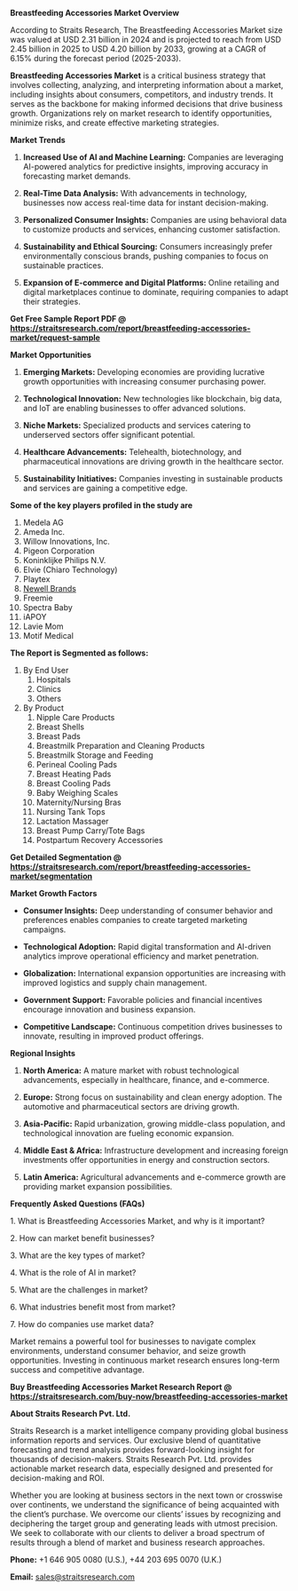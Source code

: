 <p><strong>Breastfeeding Accessories Market Overview</strong></p>
<p>According to Straits Research, The Breastfeeding Accessories Market size was valued at USD 2.31 billion in 2024 and is projected to reach from USD 2.45 billion in 2025 to USD 4.20 billion by 2033, growing at a CAGR of 6.15% during the forecast period (2025-2033).</p>
<p><strong>Breastfeeding Accessories Market</strong> is a critical business strategy that involves collecting, analyzing, and interpreting information about a market, including insights about consumers, competitors, and industry trends. It serves as the backbone for making informed decisions that drive business growth. Organizations rely on market research to identify opportunities, minimize risks, and create effective marketing strategies.</p>
<p><strong>Market Trends</strong></p>
<ol>
<li>
<p><strong>Increased Use of AI and Machine Learning:</strong> Companies are leveraging AI-powered analytics for predictive insights, improving accuracy in forecasting market demands.</p>
</li>
<li>
<p><strong>Real-Time Data Analysis:</strong> With advancements in technology, businesses now access real-time data for instant decision-making.</p>
</li>
<li>
<p><strong>Personalized Consumer Insights:</strong> Companies are using behavioral data to customize products and services, enhancing customer satisfaction.</p>
</li>
<li>
<p><strong>Sustainability and Ethical Sourcing:</strong> Consumers increasingly prefer environmentally conscious brands, pushing companies to focus on sustainable practices.</p>
</li>
<li>
<p><strong>Expansion of E-commerce and Digital Platforms:</strong> Online retailing and digital marketplaces continue to dominate, requiring companies to adapt their strategies.</p>
</li>
</ol>
<p><strong>Get Free Sample Report PDF @ <a href=https://straitsresearch.com/report/breastfeeding-accessories-market/request-sample>https://straitsresearch.com/report/breastfeeding-accessories-market/request-sample</a></strong></p>
<p><strong>Market Opportunities</strong></p>
<ol>
<li>
<p><strong>Emerging Markets:</strong> Developing economies are providing lucrative growth opportunities with increasing consumer purchasing power.</p>
</li>
<li>
<p><strong>Technological Innovation:</strong> New technologies like blockchain, big data, and IoT are enabling businesses to offer advanced solutions.</p>
</li>
<li>
<p><strong>Niche Markets:</strong> Specialized products and services catering to underserved sectors offer significant potential.</p>
</li>
<li>
<p><strong>Healthcare Advancements:</strong> Telehealth, biotechnology, and pharmaceutical innovations are driving growth in the healthcare sector.</p>
</li>
<li>
<p><strong>Sustainability Initiatives:</strong> Companies investing in sustainable products and services are gaining a competitive edge.</p>
</li>
</ol>
<div>
<div><strong>Some of the key players profiled in the study are</strong></div>
</div>
<p><ol>
<li>Medela AG</li>
<li>Ameda Inc.</li>
<li>Willow Innovations, Inc.</li>
<li>Pigeon Corporation</li>
<li>Koninklijke Philips N.V.</li>
<li>Elvie (Chiaro Technology)</li>
<li>Playtex</li>
<li><a href=""https://www.newellbrands.com/"" target=""_blank"" rel=""noopener"">Newell Brands</a></li>
<li>Freemie</li>
<li>Spectra Baby</li>
<li>iAPOY</li>
<li>Lavie Mom</li>
<li>Motif Medical</li>
</ol></p>
<p><strong>The Report is Segmented as follows:</strong></p>
<p><ol>
<li>By End User
<ol>
<li>Hospitals</li>
<li>Clinics</li>
<li>Others</li>
</ol>
</li>
<li>By Product
<ol>
<li>Nipple Care Products</li>
<li>Breast Shells</li>
<li>Breast Pads</li>
<li>Breastmilk Preparation and Cleaning Products</li>
<li>Breastmilk Storage and Feeding</li>
<li>Perineal Cooling Pads</li>
<li>Breast Heating Pads</li>
<li>Breast Cooling Pads</li>
<li>Baby Weighing Scales</li>
<li>Maternity/Nursing Bras</li>
<li>Nursing Tank Tops</li>
<li>Lactation Massager</li>
<li>Breast Pump Carry/Tote Bags</li>
<li>Postpartum Recovery Accessories</li>
</ol>
</li>
</ol></p>
<p><strong>Get Detailed Segmentation @ <a href=https://straitsresearch.com/report/breastfeeding-accessories-market/segmentation>https://straitsresearch.com/report/breastfeeding-accessories-market/segmentation</a></strong></p>
<p><strong>Market Growth Factors</strong></p>
<ul>
<li>
<p><strong>Consumer Insights:</strong> Deep understanding of consumer behavior and preferences enables companies to create targeted marketing campaigns.</p>
</li>
<li>
<p><strong>Technological Adoption:</strong> Rapid digital transformation and AI-driven analytics improve operational efficiency and market penetration.</p>
</li>
<li>
<p><strong>Globalization:</strong> International expansion opportunities are increasing with improved logistics and supply chain management.</p>
</li>
<li>
<p><strong>Government Support:</strong> Favorable policies and financial incentives encourage innovation and business expansion.</p>
</li>
<li>
<p><strong>Competitive Landscape:</strong> Continuous competition drives businesses to innovate, resulting in improved product offerings.</p>
</li>
</ul>
<p><strong>Regional Insights</strong></p>
<ol>
<li>
<p><strong>North America:</strong> A mature market with robust technological advancements, especially in healthcare, finance, and e-commerce.</p>
</li>
<li>
<p><strong>Europe:</strong> Strong focus on sustainability and clean energy adoption. The automotive and pharmaceutical sectors are driving growth.</p>
</li>
<li>
<p><strong>Asia-Pacific:</strong> Rapid urbanization, growing middle-class population, and technological innovation are fueling economic expansion.</p>
</li>
<li>
<p><strong>Middle East &amp; Africa:</strong> Infrastructure development and increasing foreign investments offer opportunities in energy and construction sectors.</p>
</li>
<li>
<p><strong>Latin America:</strong> Agricultural advancements and e-commerce growth are providing market expansion possibilities.</p>
</li>
</ol>
<p><strong>Frequently Asked Questions (FAQs)</strong></p>
<p>1. What is Breastfeeding Accessories Market, and why is it important?</p>
<p>2. How can market benefit businesses?</p>
<p>3. What are the key types of market?</p>
<p>4. What is the role of AI in market?</p>
<p>5. What are the challenges in market?</p>
<p>6. What industries benefit most from market?</p>
<p>7. How do companies use market data?</p>
<p>Market remains a powerful tool for businesses to navigate complex environments, understand consumer behavior, and seize growth opportunities. Investing in continuous market research ensures long-term success and competitive advantage.</p>
<p><strong>Buy Breastfeeding Accessories Market Research Report @ <a href=https://straitsresearch.com/buy-now/breastfeeding-accessories-market>https://straitsresearch.com/buy-now/breastfeeding-accessories-market</a></strong></p>
<p><strong>About Straits Research Pvt. Ltd.</strong></p>
<p>Straits Research is a market intelligence company providing global business information reports and services. Our exclusive blend of quantitative forecasting and trend analysis provides forward-looking insight for thousands of decision-makers. Straits Research Pvt. Ltd. provides actionable market research data, especially designed and presented for decision-making and ROI.</p>
<p>Whether you are looking at business sectors in the next town or crosswise over continents, we understand the significance of being acquainted with the client&rsquo;s purchase. We overcome our clients&rsquo; issues by recognizing and deciphering the target group and generating leads with utmost precision. We seek to collaborate with our clients to deliver a broad spectrum of results through a blend of market and business research approaches.</p>
<p><strong>Phone:</strong> +1 646 905 0080 (U.S.), +44 203 695 0070 (U.K.)</p>
<p><strong>Email:</strong> <u><a href=mailto:sales@straitsresearch.com>sales@straitsresearch.com</a></u></p>
